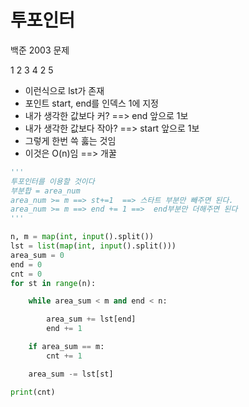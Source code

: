 # 투포인터

백준 2003 문제

1 2 3 4 2 5

- 이런식으로 lst가 존재
- 포인트 start, end를 인덱스 1에 지정
- 내가 생각한 값보다 커?   ==> end 앞으로 1보
- 내가 생각한 값보다 작아?   ==> start 앞으로 1보
- 그렇게 한번 쓱 훓는 것임
- 이것은 O(n)임 ==> 개꿀

```python
'''
투포인터를 이용할 것이다
부분합 = area_num
area_num >= m ==> st+=1  ==> 스타트 부분만 빼주면 된다.
area_num >= m ==> end += 1 ==>  end부분만 더해주면 된다
'''

n, m = map(int, input().split())
lst = list(map(int, input().split()))
area_sum = 0
end = 0
cnt = 0
for st in range(n):

    while area_sum < m and end < n:

        area_sum += lst[end]
        end += 1

    if area_sum == m:
        cnt += 1

    area_sum -= lst[st]

print(cnt)
```

